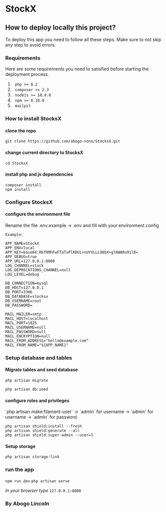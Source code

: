# StockX

## How to deploy locally this project?

<p> To deploy this app you need to follow all these steps. Make sure to not skip any step to avoid errors.</p>

### Requirements

<p> Here are some requirements you need to satisfied before starting the deployment process.</p>
<ol>
    <li><code> php >= 8.2</code></li>
    <li><code> composer >= 2.3</code></li>
    <li><code> nodejs >= 18.8.0</code></li>
    <li><code> npm >= 8.18.0</code></li>
    <li><code> mailpit </code></li>
</ol>

### How to install StocksX

#### clone the repo

`git clone https://github.com/abogo-nono/StocksX.git`

#### change current directory to StocksX

`cd StocksX`

#### install php and js dependencies

`composer install` <br>
`npm install`

### Configure StocksX

#### configure the environment file

<p> Rename the file .env.example -> .env and fill with your environment config </p>
<p>

    Example:

    APP_NAME=StockX
    APP_ENV=local
    APP_KEY=base64:R6fRMhFwFTaTxPlKDUi+nUYVLLLO8bX+g7AWARu91l8=
    APP_DEBUG=true
    APP_URL=127.0.0.1:8000
    LOG_CHANNEL=stack
    LOG_DEPRECATIONS_CHANNEL=null
    LOG_LEVEL=debug

    DB_CONNECTION=mysql
    DB_HOST=127.0.0.1
    DB_PORT=3306
    DB_DATABASE=stocksx
    DB_USERNAME=root
    DB_PASSWORD=

    MAIL_MAILER=smtp
    MAIL_HOST=localhost
    MAIL_PORT=1025
    MAIL_USERNAME=null
    MAIL_PASSWORD=null
    MAIL_ENCRYPTION=null
    MAIL_FROM_ADDRESS="hello@example.com"
    MAIL_FROM_NAME="${APP_NAME}"
</p>

### Setup database and tables

#### Migrate tables and seed database

<p> <code>php artisan migrate</code> </p>
<p> <code>php artisan db:seed</code></p>

#### configure roles and privileges

<p>
    `php artisan make:filament-user`
        -> `admin` for username
        -> `admin` for username
        -> `admin` for password
</p>
<p>
    <code>php artisan shield:install --fresh </code> <br>
    <code>php artisan shield:generate --all </code> <br>
    <code>php artisan shield:super-admin --user=1 </code>
</p>

#### Setup storage

`php artisan storage:link`

### run the app

`npm run dev`
`php artisan serve`

*In your browser type*
`127.0.0.1:8000`

### By Abogo Lincoln
